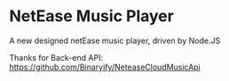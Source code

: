 # NetEase Music Player

A new designed netEase music player, driven by Node.JS

Thanks for Back-end API:
https://github.com/Binaryify/NeteaseCloudMusicApi
